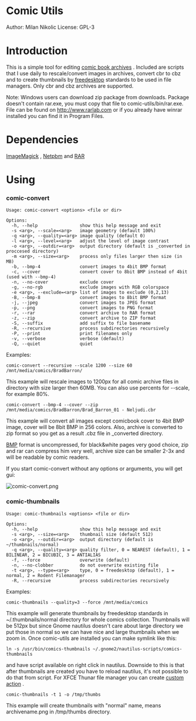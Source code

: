 Comic Utils
===========

Author: Milan Nikolic
License: GPL-3

Introduction
============

This is a simple tool for editing [comic book archives](http://en.wikipedia.org/wiki/Comic_Book_Archive_file) .
Included are scripts that I use daily to rescale/convert images in archives, convert cbr to cbz and to create thumbnails by [freedesktop](http://www.freedesktop.org/wiki/) standards to be used in file managers.
Only cbr and cbz archives are supported.

Note: Windows users can download zip package from downloads. Package doesn't contain rar.exe, you must copy that file to comic-utils/bin/rar.exe. File can be found on http://www.rarlab.com or if you already have winrar installed you can find it in Program Files.

Dependencies
=====

[ImageMagick](http://www.imagemagick.org) , [Netpbm](http://netpbm.sourceforge.net/) and [RAR](http://www.rarlab.com/)

Using
=====

### comic-convert

    Usage: comic-convert <options> <file or dir>

    Options:
      -h, --help                show this help message and exit
      -s <arg>, --scale=<arg>   image geometry (default 100%)
      -q <arg>, --quality=<arg> image quality (default 0)
      -l <arg>, --level=<arg>   adjust the level of image contrast
      -o <arg>, --outdir=<arg>  output directory (default is _converted in proccesed directory)
      -m <arg>, --size=<arg>    process only files larger then size (in MB)
      -b, --bmp-4               convert images to 4bit BMP format
      -c, --cover               convert cover to 8bit BMP instead of 4bit (used with --bmp-4)
      -n, --no-cover            exclude cover
      -g, --no-rgb              exclude images with RGB colorspace
      -e <arg>, --exclude=<arg> list of images to exclude (0,2,13)
      -B, --bmp-8               convert images to 8bit BMP format
      -j, --jpeg                convert images to JPEG format
      -p, --png                 convert images to PNG format
      -r, --rar                 convert archive to RAR format
      -z, --zip                 convert archive to ZIP format
      -S, --suffix              add suffix to file basename
      -R, --recursive           process subdirectories recursively
      -P, --print               print filenames only
      -v, --verbose             verbose (default)
      -Q, --quiet               quiet

Examples:

    comic-convert --recursive --scale 1200 --size 60 /mnt/media/comics/BradBarron/

This example will rescale images to 1200px for all comic archive files in directory with size larger then 60MB. You can also use percents for --scale, for example 80%.

    comic-convert --bmp-4 --cover --zip /mnt/media/comics/BradBarron/Brad_Barron_01 - Neljudi.cbr

This example will convert all images except comicbook cover to 4bit BMP image, cover will be 8bit BMP in 256 colors. Also, archive is converted to zip format so you get as a result .cbz file in _converted directory.

[BMP](http://en.wikipedia.org/wiki/BMP_file_format) format is uncompressed, for black&white pages very good choice, zip and rar can compress him very well, archive size can be smaller 2-3x and will be readable by comic readers.

If you start comic-convert without any options or arguments, you will get gui:

![comic-convert.png](http://goo.gl/ZKSJB)


### comic-thumbnails

    Usage: comic-thumbnails <options> <file or dir>

    Options:
      -h, --help                show this help message and exit
      -s <arg>, --size=<arg>    thumbnail size (default 512)
      -o <arg>, --outdir=<arg>  output directory (default is ~/thumbnails/normal)
      -q <arg>, --quality=<arg> quality filter, 0 = NEAREST (default), 1 = BILINEAR, 2 = BICUBIC, 3 = ANTIALIAS
      -f, --force               overwrite (default)
      -n, --no-clobber          do not overwrite existing file
      -t <arg>, --type=<arg>    type, 0 = freedesktop (default), 1 = normal, 2 = Rodent Filemanager
      -R, --recursive           process subdirectories recursively

Examples:

    comic-thumbnails --quality=3 --force /mnt/media/comics

This example will generate thumbnails by freedesktop standards in ~/.thumbnails/normal directory for whole comics collection.
Thumbnails will be 512px but since Gnome nautilus doesn't care about large directory we put those in normal so we can have nice and large thumbnails when we zoom in. Once comic-utils are installed you can make symlink like this:

    ln -s /usr/bin/comics-thumbnails ~/.gnome2/nautilus-scripts/comics-thumbnails

and have script available on right click in nautilus. Downside to this is that after thumbnails are created you have to reload nautilus, it's not possible to do that from script.
For XFCE Thunar file manager you can create [custom action](http://thunar.xfce.org/plugins.html#thunar-uca) .

    comic-thumbnails -t 1 -o /tmp/thumbs

This example will create thumbnails with "normal" name, means archivename.png in /tmp/thumbs directory.
